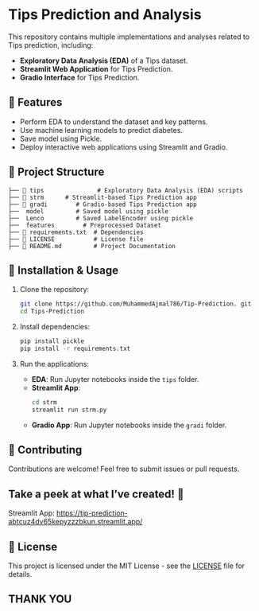 # Tips Prediction and Analysis

This repository contains multiple implementations and analyses related to Tips prediction, including:

- **Exploratory Data Analysis (EDA)** of a Tips dataset.
- **Streamlit Web Application** for Tips Prediction.
- **Gradio Interface** for Tips Prediction.

## 📌 Features
- Perform EDA to understand the dataset and key patterns.
- Use machine learning models to predict diabetes.
- Save model using Pickle.
- Deploy interactive web applications using Streamlit and Gradio.

## 📂 Project Structure
```
├── 📂 tips               # Exploratory Data Analysis (EDA) scripts
├── 📂 strm      # Streamlit-based Tips Prediction app
├── 📂 gradi        # Gradio-based Tips Prediction app
├──  model         # Saved model using pickle
├──  Lenco         # Saved LabelEncoder using pickle
├──  features        # Preprocessed Dataset
├── 📜 requirements.txt  # Dependencies
├── 📜 LICENSE           # License file
├── 📜 README.md         # Project Documentation
```

## 🚀 Installation & Usage

1. Clone the repository:
   ```bash
   git clone https://github.com/MuhammedAjmal786/Tip-Prediction. git
   cd Tips-Prediction
   ```

2. Install dependencies:
   ```bash
   pip install pickle
   pip install -r requirements.txt
   ```

3. Run the applications:
   - **EDA**: Run Jupyter notebooks inside the `tips` folder.
   - **Streamlit App**:
     ```bash
     cd strm
     streamlit run strm.py
     ```
   - **Gradio App**: Run Jupyter notebooks inside the `gradi` folder.

## 🤝 Contributing
Contributions are welcome! Feel free to submit issues or pull requests.


## Take a peek at what I’ve created! 👀
Streamlit App: https://tip-prediction-abtcuz4dv65kepyzzzbkun.streamlit.app/

## 📜 License
This project is licensed under the MIT License - see the [LICENSE](LICENSE) file for details.

## **THANK YOU**
